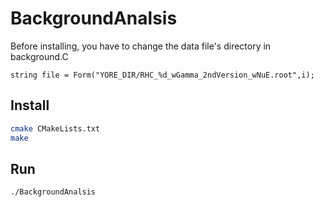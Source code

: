 # BackgroundAnalsis
Before installing, you have to change the data file's directory in background.C
```
string file = Form("YORE_DIR/RHC_%d_wGamma_2ndVersion_wNuE.root",i);
```
## Install
```bash
cmake CMakeLists.txt
make
```

## Run
```bash
./BackgroundAnalsis
```
